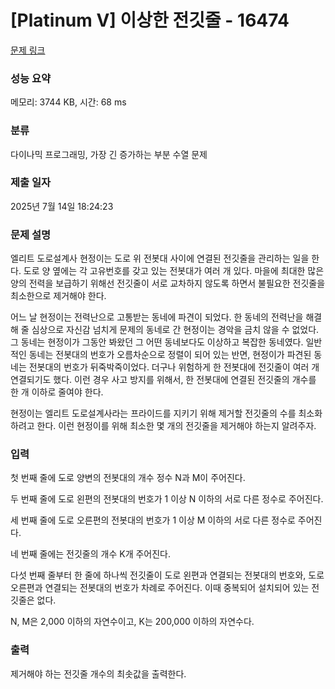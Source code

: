 # [Platinum V] 이상한 전깃줄 - 16474 

[문제 링크](https://www.acmicpc.net/problem/16474) 

### 성능 요약

메모리: 3744 KB, 시간: 68 ms

### 분류

다이나믹 프로그래밍, 가장 긴 증가하는 부분 수열 문제

### 제출 일자

2025년 7월 14일 18:24:23

### 문제 설명

<p>엘리트 도로설계사 현정이는 도로 위 전봇대 사이에 연결된 전깃줄을 관리하는 일을 한다. 도로 양 옆에는 각 고유번호를 갖고 있는 전봇대가 여러 개 있다. 마을에 최대한 많은 양의 전력을 보급하기 위해선 전깃줄이 서로 교차하지 않도록 하면서 불필요한 전깃줄을 최소한으로 제거해야 한다.</p>

<p>어느 날 현정이는 전력난으로 고통받는 동네에 파견이 되었다. 한 동네의 전력난을 해결해 줄 심상으로 자신감 넘치게 문제의 동네로 간 현정이는 경악을 금치 않을 수 없었다. 그 동네는 현정이가 그동안 봐왔던 그 어떤 동네보다도 이상하고 복잡한 동네였다. 일반적인 동네는 전봇대의 번호가 오름차순으로 정렬이 되어 있는 반면, 현정이가 파견된 동네는 전봇대의 번호가 뒤죽박죽이었다. 더구나 위험하게 한 전봇대에 전깃줄이 여러 개 연결되기도 했다. 이런 경우 사고 방지를 위해서, 한 전봇대에 연결된 전깃줄의 개수를 한 개 이하로 줄여야 한다.</p>

<p>현정이는 엘리트 도로설계사라는 프라이드를 지키기 위해 제거할 전깃줄의 수를 최소화하려고 한다. 이런 현정이를 위해 최소한 몇 개의 전깃줄을 제거해야 하는지 알려주자.</p>

### 입력 

 <p>첫 번째 줄에 도로 양변의 전봇대의 개수 정수 N과 M이 주어진다.</p>

<p>두 번째 줄에 도로 왼편의 전봇대의 번호가 1 이상 N 이하의 서로 다른 정수로 주어진다.</p>

<p>세 번째 줄에 도로 오른편의 전봇대의 번호가 1 이상 M 이하의 서로 다른 정수로 주어진다.</p>

<p>네 번째 줄에는 전깃줄의 개수 K개 주어진다.</p>

<p>다섯 번째 줄부터 한 줄에 하나씩 전깃줄이 도로 왼편과 연결되는 전봇대의 번호와, 도로 오른편과 연결되는 전봇대의 번호가 차례로 주어진다. 이때 중복되어 설치되어 있는 전깃줄은 없다.</p>

<p>N, M은 2,000 이하의 자연수이고, K는 200,000 이하의 자연수다. </p>

### 출력 

 <p>제거해야 하는 전깃줄 개수의 최솟값을 출력한다.</p>

